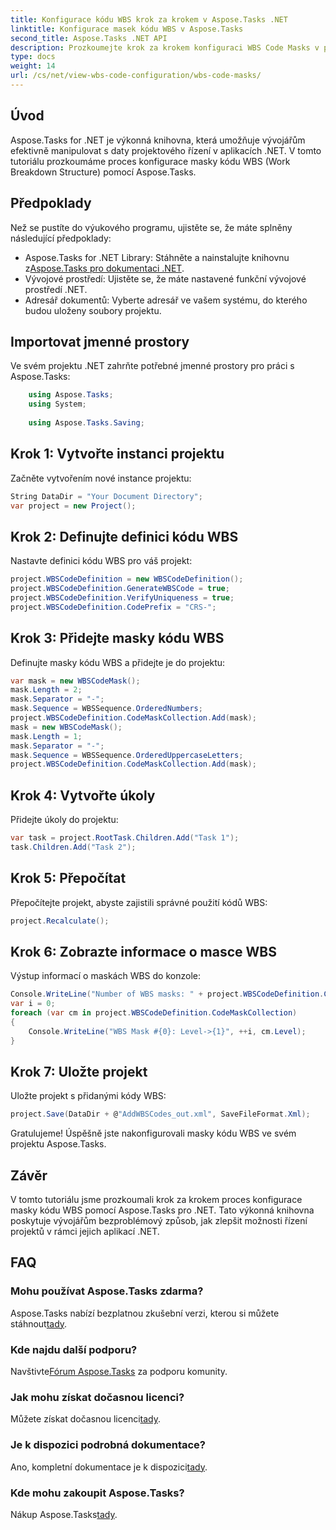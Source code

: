 ```yaml
---
title: Konfigurace kódu WBS krok za krokem v Aspose.Tasks .NET
linktitle: Konfigurace masek kódu WBS v Aspose.Tasks
second_title: Aspose.Tasks .NET API
description: Prozkoumejte krok za krokem konfiguraci WBS Code Masks v projektech .NET pomocí Aspose.Tasks. Vylepšete možnosti řízení projektů bez námahy.
type: docs
weight: 14
url: /cs/net/view-wbs-code-configuration/wbs-code-masks/
---
```

## Úvod
Aspose.Tasks for .NET je výkonná knihovna, která umožňuje vývojářům efektivně manipulovat s daty projektového řízení v aplikacích .NET. V tomto tutoriálu prozkoumáme proces konfigurace masky kódu WBS (Work Breakdown Structure) pomocí Aspose.Tasks.
## Předpoklady
Než se pustíte do výukového programu, ujistěte se, že máte splněny následující předpoklady:
-  Aspose.Tasks for .NET Library: Stáhněte a nainstalujte knihovnu z[Aspose.Tasks pro dokumentaci .NET](https://reference.aspose.com/tasks/net/).
- Vývojové prostředí: Ujistěte se, že máte nastavené funkční vývojové prostředí .NET.
- Adresář dokumentů: Vyberte adresář ve vašem systému, do kterého budou uloženy soubory projektu.
## Importovat jmenné prostory
Ve svém projektu .NET zahrňte potřebné jmenné prostory pro práci s Aspose.Tasks:
```csharp
    using Aspose.Tasks;
    using System;
    
    using Aspose.Tasks.Saving;
```
## Krok 1: Vytvořte instanci projektu
Začněte vytvořením nové instance projektu:
```csharp
String DataDir = "Your Document Directory";
var project = new Project();
```
## Krok 2: Definujte definici kódu WBS
Nastavte definici kódu WBS pro váš projekt:
```csharp
project.WBSCodeDefinition = new WBSCodeDefinition();
project.WBSCodeDefinition.GenerateWBSCode = true;
project.WBSCodeDefinition.VerifyUniqueness = true;
project.WBSCodeDefinition.CodePrefix = "CRS-";
```
## Krok 3: Přidejte masky kódu WBS
Definujte masky kódu WBS a přidejte je do projektu:
```csharp
var mask = new WBSCodeMask();
mask.Length = 2;
mask.Separator = "-";
mask.Sequence = WBSSequence.OrderedNumbers;
project.WBSCodeDefinition.CodeMaskCollection.Add(mask);
mask = new WBSCodeMask();
mask.Length = 1;
mask.Separator = "-";
mask.Sequence = WBSSequence.OrderedUppercaseLetters;
project.WBSCodeDefinition.CodeMaskCollection.Add(mask);
```
## Krok 4: Vytvořte úkoly
Přidejte úkoly do projektu:
```csharp
var task = project.RootTask.Children.Add("Task 1");
task.Children.Add("Task 2");
```
## Krok 5: Přepočítat
Přepočítejte projekt, abyste zajistili správné použití kódů WBS:
```csharp
project.Recalculate();
```
## Krok 6: Zobrazte informace o masce WBS
Výstup informací o maskách WBS do konzole:
```csharp
Console.WriteLine("Number of WBS masks: " + project.WBSCodeDefinition.CodeMaskCollection.Count);
var i = 0;
foreach (var cm in project.WBSCodeDefinition.CodeMaskCollection)
{
    Console.WriteLine("WBS Mask #{0}: Level->{1}", ++i, cm.Level);
}
```
## Krok 7: Uložte projekt
Uložte projekt s přidanými kódy WBS:
```csharp
project.Save(DataDir + @"AddWBSCodes_out.xml", SaveFileFormat.Xml);
```
Gratulujeme! Úspěšně jste nakonfigurovali masky kódu WBS ve svém projektu Aspose.Tasks.
## Závěr
V tomto tutoriálu jsme prozkoumali krok za krokem proces konfigurace masky kódu WBS pomocí Aspose.Tasks pro .NET. Tato výkonná knihovna poskytuje vývojářům bezproblémový způsob, jak zlepšit možnosti řízení projektů v rámci jejich aplikací .NET.

## FAQ
### Mohu používat Aspose.Tasks zdarma?
 Aspose.Tasks nabízí bezplatnou zkušební verzi, kterou si můžete stáhnout[tady](https://releases.aspose.com/).
### Kde najdu další podporu?
 Navštivte[Fórum Aspose.Tasks](https://forum.aspose.com/c/tasks/15) za podporu komunity.
### Jak mohu získat dočasnou licenci?
 Můžete získat dočasnou licenci[tady](https://purchase.aspose.com/temporary-license/).
### Je k dispozici podrobná dokumentace?
 Ano, kompletní dokumentace je k dispozici[tady](https://reference.aspose.com/tasks/net/).
### Kde mohu zakoupit Aspose.Tasks?
 Nákup Aspose.Tasks[tady](https://purchase.aspose.com/buy).